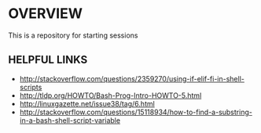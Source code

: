 OVERVIEW
===========

This is a repository for starting sessions


HELPFUL LINKS
---------------
* http://stackoverflow.com/questions/2359270/using-if-elif-fi-in-shell-scripts
* http://tldp.org/HOWTO/Bash-Prog-Intro-HOWTO-5.html
* http://linuxgazette.net/issue38/tag/6.html
* http://stackoverflow.com/questions/15118934/how-to-find-a-substring-in-a-bash-shell-script-variable
